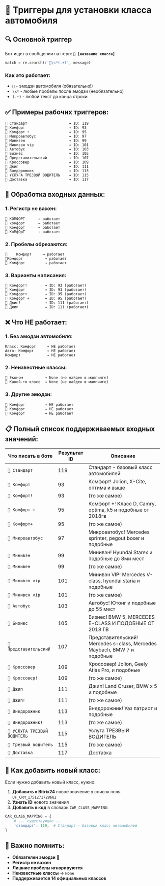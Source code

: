 # 🚗 Триггеры для установки класса автомобиля

## 🔍 **Основной триггер**

Бот ищет в сообщении паттерн: **`🚗 [название класса]`**

```python
match = re.search(r'🚗\s*(.+)', message)
```

### Как это работает:
- `🚗` - эмодзи автомобиля (обязательно!)
- `\s*` - любые пробелы после эмодзи (необязательно)
- `(.+)` - любой текст до конца строки

## ✅ **Примеры рабочих триггеров:**

```
🚗 Стандарт                   → ID: 119
🚗 Комфорт                    → ID: 93
🚗 Комфорт +                  → ID: 95
🚗 Микроавтобус               → ID: 97
🚗 Минивэн                    → ID: 99
🚗 Минивэн vip                → ID: 101
🚗 Автобус                    → ID: 103
🚗 Бизнес                     → ID: 105
🚗 Представительский          → ID: 107
🚗 Кроссовер                  → ID: 109
🚗 Джип                       → ID: 111
🚗 Внедорожник                → ID: 113
🚗 УСЛУГА ТРЕЗВЫЙ ВОДИТЕЛЬ    → ID: 115
🚗 Доставка                   → ID: 117
```

## 🔄 **Обработка входных данных:**

### 1. **Регистр не важен:**
```
🚗 КОМФОРТ      → работает
🚗 комфорт      → работает  
🚗 Комфорт      → работает
🚗 КоМфОрТ      → работает
```

### 2. **Пробелы обрезаются:**
```
🚗    Комфорт     → работает
🚗Комфорт          → работает
🚗 Комфорт         → работает
```

### 3. **Варианты написания:**
```
🚗 Комфорт!        → ID: 93 (работает)
🚗 Комфорт         → ID: 93 (работает)
🚗 Комфорт+        → ID: 95 (работает)
🚗 Комфорт +       → ID: 95 (работает)
🚗 Джип!           → ID: 111 (работает)
🚗 Джип            → ID: 111 (работает)
```

## ❌ **Что НЕ работает:**

### 1. **Без эмодзи автомобиля:**
```
Класс: Комфорт     → НЕ работает
Авто: Комфорт      → НЕ работает
Комфорт            → НЕ работает
```

### 2. **Неизвестные классы:**
```
🚗 Эконом          → None (не найден в маппинге)
🚗 Какой-то класс  → None (не найден в маппинге)
```

### 3. **Другие эмодзи:**
```
🚙 Комфорт         → НЕ работает
🚕 Комфорт         → НЕ работает
🚐 Комфорт         → НЕ работает
```

## 📋 **Полный список поддерживаемых входных значений:**

| Что писать в боте | Результат ID | Описание |
|-------------------|--------------|----------|
| `🚗 Стандарт` | 119 | Стандарт - базовый класс автомобилей |
| `🚗 Комфорт` | 93 | Комфорт! Jolion, X-Cite, оптима и выше |
| `🚗 Комфорт!` | 93 | (то же самое) |
| `🚗 Комфорт +` | 95 | Комфорт +! Класс D, Camry, optima, k5 и подобные от 2018гв |
| `🚗 Комфорт+` | 95 | (то же самое) |
| `🚗 Микроавтобус` | 97 | Микроавтобус! Mercedes sprinter, pegout boxer и подобные |
| `🚗 Минивэн` | 99 | Минивэн! Hyundai Starex и подобные до 8ми мест |
| `🚗 Минивен` | 99 | (то же самое) |
| `🚗 Минивэн vip` | 101 | Минивэн VIP! Mercedes V-class, hyundai staria и подобные |
| `🚗 Минивен vip` | 101 | (то же самое) |
| `🚗 Автобус` | 103 | Автобус! Ютонг и подобные до 55 мест |
| `🚗 Бизнес` | 105 | Бизнес! BMW 5, MERCEDES E-CLASS И ПОДОБНЫЕ ОТ 2018 ГВ |
| `🚗 Представительский` | 107 | Представительский! Mercedes s-class, Mercedes Maybach, BMW 7 и подобные |
| `🚗 Кроссовер` | 109 | Кроссовер! Jolion, Geely Atlas Pro, и подобные |
| `🚗 Кроссовер!` | 109 | (то же самое) |
| `🚗 Джип` | 111 | Джип! Land Cruser, BMW x 5 и подобные |
| `🚗 Джип!` | 111 | (то же самое) |
| `🚗 Внедорожник` | 113 | Внедорожник! Уаз патриот и подобные |
| `🚗 Внедорожник!` | 113 | (то же самое) |
| `🚗 УСЛУГА ТРЕЗВЫЙ ВОДИТЕЛЬ` | 115 | Услуга ТРЕЗВЫЙ ВОДИТЕЛЬ |
| `🚗 Трезвый водитель` | 115 | (то же самое) |
| `🚗 Доставка` | 117 | Доставка |

## 🔧 **Как добавить новый класс:**

Если нужно добавить новый класс, нужно:

1. **Добавить в Bitrix24** новое значение в список поля `UF_CRM_1751271728682`
2. **Узнать ID** нового значения 
3. **Добавить в код** в словарь `CAR_CLASS_MAPPING`:

```python
CAR_CLASS_MAPPING = {
    # ... существующие ...
    'стандарт': 119,  # Стандарт - базовый класс автомобилей
}
```

## 🎯 **Важно помнить:**

- **Обязателен эмодзи** 🚗
- **Регистр не важен**
- **Лишние пробелы игнорируются**
- **Неизвестные классы** → `None`
- **Поддерживается 14 официальных классов**
